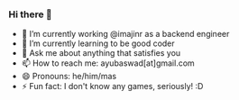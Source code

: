 ### Hi there 👋
- 🔭 I’m currently working @imajinr as a backend engineer
- 🌱 I’m currently learning to be good coder
- 💬 Ask me about anything that satisfies you
- 📫 How to reach me: ayubaswad[at]gmail.com
- 😄 Pronouns: he/him/mas
- ⚡ Fun fact: I don't know any games, seriously! :D

<!--
**fsevenm/fsevenm** is a ✨ _special_ ✨ repository because its `README.md` (this file) appears on your GitHub profile.

Here are some ideas to get you started:

- 🔭 I’m currently working on ...
- 🌱 I’m currently learning ...
- 👯 I’m looking to collaborate on ...
- 🤔 I’m looking for help with ...
- 💬 Ask me about ...
- 📫 How to reach me: ...
- 😄 Pronouns: ...
- ⚡ Fun fact: ...
-->
